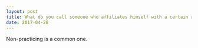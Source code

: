 ```yaml
---
layout: post
title: What do you call someone who affiliates himself with a certain religion yet does not practice it?
date: 2017-04-28
---
```


<p>Non-practicing is a common one.</p>

